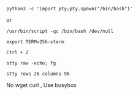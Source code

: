 ~~~
python3 -c 'import pty;pty.spawn("/bin/bash")'
~~~

or

~~~
/usr/bin/script -qc /bin/bash /dev/null
~~~



~~~
export TERM=256-xterm
~~~

~~~
Ctrl + Z
~~~

~~~
stty raw -echo; fg
~~~

~~~
stty rows 26 columns 96
~~~


No wget curl , Use busybox